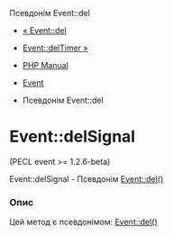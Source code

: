 Псевдонім Event::del

-   [« Event::del](event.del.html)
    
-   [Event::delTimer »](event.deltimer.html)
    
-   [PHP Manual](index.html)
    
-   [Event](class.event.html)
    
-   Псевдонім Event::del
    

# Event::delSignal

(PECL event >= 1.2.6-beta)

Event::delSignal - Псевдонім [Event::del()](event.del.html)

### Опис

Цей метод є псевдонімом: [Event::del()](event.del.html)